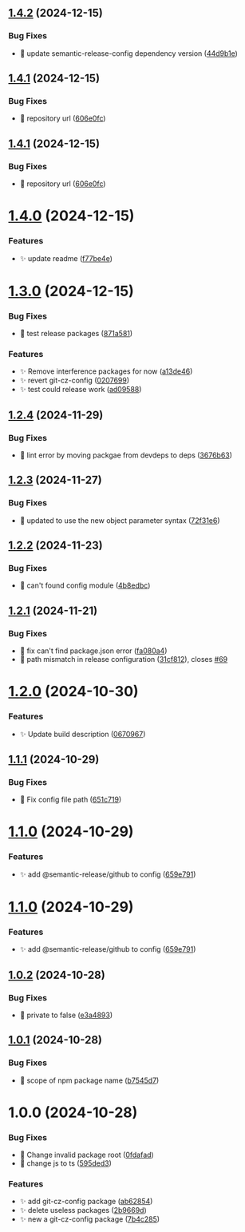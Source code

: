 ## [1.4.2](https://github.com/zhumeisongsong/multiple-products-workspace/compare/git-cz-config-v1.4.1...git-cz-config-v1.4.2) (2024-12-15)


### Bug Fixes

* 🐛 update semantic-release-config dependency version ([44d9b1e](https://github.com/zhumeisongsong/multiple-products-workspace/commit/44d9b1ec978032fb519843cb97566035130ee005))

## [1.4.1](https://github.com/zhumeisongsong/multiple-products-workspace/compare/git-cz-config-v1.4.0...git-cz-config-v1.4.1) (2024-12-15)


### Bug Fixes

* 🐛 repository url ([606e0fc](https://github.com/zhumeisongsong/multiple-products-workspace/commit/606e0fccc46042dc24ef80b3fe160bc99542b93d))

## [1.4.1](https://github.com/zhumeisongsong/multiple-products-workspace/compare/git-cz-config-v1.4.0...git-cz-config-v1.4.1) (2024-12-15)


### Bug Fixes

* 🐛 repository url ([606e0fc](https://github.com/zhumeisongsong/multiple-products-workspace/commit/606e0fccc46042dc24ef80b3fe160bc99542b93d))

# [1.4.0](https://github.com/zhumeisongsong/multiple-products-workspace/compare/git-cz-config-v1.3.0...git-cz-config-v1.4.0) (2024-12-15)


### Features

* ✨ update readme ([f77be4e](https://github.com/zhumeisongsong/multiple-products-workspace/commit/f77be4edd361047958e2b2ee17e8ec7ad6060bd8))

# [1.3.0](https://github.com/zhumeisongsong/multiple-products-workspace/compare/git-cz-config-v1.2.4...git-cz-config-v1.3.0) (2024-12-15)


### Bug Fixes

* 🐛 test release packages ([871a581](https://github.com/zhumeisongsong/multiple-products-workspace/commit/871a581bac2fff6ce894507d5955211c6fc30014))


### Features

* ✨ Remove interference packages for now ([a13de46](https://github.com/zhumeisongsong/multiple-products-workspace/commit/a13de468c1c7d31017ab6c7eec304942397853d2))
* ✨ revert git-cz-config ([0207699](https://github.com/zhumeisongsong/multiple-products-workspace/commit/0207699c91d22cc8b6e2ea16200f54602b030dc5))
* ✨ test could release work ([ad09588](https://github.com/zhumeisongsong/multiple-products-workspace/commit/ad09588e3bcd31e859e1e8c953563e98de538ee6))

## [1.2.4](https://github.com/zhumeisongsong/multiple-products-workspace/compare/git-cz-config-v1.2.3...git-cz-config-v1.2.4) (2024-11-29)


### Bug Fixes

* 🐛 lint error by moving packgae from devdeps to deps ([3676b63](https://github.com/zhumeisongsong/multiple-products-workspace/commit/3676b63f3c2c3414779444e1dd2a15d1f9f8a3c1))

## [1.2.3](https://github.com/zhumeisongsong/multiple-products-workspace/compare/git-cz-config-v1.2.2...git-cz-config-v1.2.3) (2024-11-27)


### Bug Fixes

* 🐛 updated to use the new object parameter syntax ([72f31e6](https://github.com/zhumeisongsong/multiple-products-workspace/commit/72f31e686d7ba9c8a03cdb563be77c7c931ec4ba))

## [1.2.2](https://github.com/zhumeisongsong/multiple-products-workspace/compare/git-cz-config-v1.2.1...git-cz-config-v1.2.2) (2024-11-23)


### Bug Fixes

* 🐛 can't found config module ([4b8edbc](https://github.com/zhumeisongsong/multiple-products-workspace/commit/4b8edbca4b9b78cdf0683b7251ac90c0fbd0929b))

## [1.2.1](https://github.com/zhumeisongsong/multiple-products-workspace/compare/git-cz-config-v1.2.0...git-cz-config-v1.2.1) (2024-11-21)


### Bug Fixes

* 🐛 fix can't find package.json error ([fa080a4](https://github.com/zhumeisongsong/multiple-products-workspace/commit/fa080a43e1cc1928088a33b0f5ac63c335b35fbf))
* 🐛 path mismatch in release configuration ([31cf812](https://github.com/zhumeisongsong/multiple-products-workspace/commit/31cf812a15e5fd871b7bcda6a8dcf147dc1befd8)), closes [#69](https://github.com/zhumeisongsong/multiple-products-workspace/issues/69)

# [1.2.0](https://github.com/zhumeisongsong/multiple-products-workspace/compare/git-cz-config-v1.1.1...git-cz-config-v1.2.0) (2024-10-30)

### Features

- ✨ Update build description ([0670967](https://github.com/zhumeisongsong/multiple-products-workspace/commit/067096798c83c2d6a654c317c292aacbd7c1e4a6))

## [1.1.1](https://github.com/zhumeisongsong/multiple-products-workspace/compare/git-cz-config-v1.1.0...git-cz-config-v1.1.1) (2024-10-29)

### Bug Fixes

- 🐛 Fix config file path ([651c719](https://github.com/zhumeisongsong/multiple-products-workspace/commit/651c719595f42c475bb90d20f65a01438ae3b6b4))

# [1.1.0](https://github.com/zhumeisongsong/multiple-products-workspace/compare/git-cz-config-v1.0.2...git-cz-config-v1.1.0) (2024-10-29)

### Features

- ✨ add @semantic-release/github to config ([659e791](https://github.com/zhumeisongsong/multiple-products-workspace/commit/659e79119b0f1e73a953139d85183f6bd21b6a31))

# [1.1.0](https://github.com/zhumeisongsong/multiple-products-workspace/compare/git-cz-config-v1.0.2...git-cz-config-v1.1.0) (2024-10-29)

### Features

- ✨ add @semantic-release/github to config ([659e791](https://github.com/zhumeisongsong/multiple-products-workspace/commit/659e79119b0f1e73a953139d85183f6bd21b6a31))

## [1.0.2](https://github.com/zhumeisongsong/multiple-products-workspace/compare/git-cz-config-v1.0.1...git-cz-config-v1.0.2) (2024-10-28)

### Bug Fixes

- 🐛 private to false ([e3a4893](https://github.com/zhumeisongsong/multiple-products-workspace/commit/e3a4893cda3153911867307168c25a082f91f212))

## [1.0.1](https://github.com/zhumeisongsong/multiple-products-workspace/compare/git-cz-config-v1.0.0...git-cz-config-v1.0.1) (2024-10-28)

### Bug Fixes

- 🐛 scope of npm package name ([b7545d7](https://github.com/zhumeisongsong/multiple-products-workspace/commit/b7545d7974b1e7ba9d14dfd11256e48eac73e4b1))

# 1.0.0 (2024-10-28)

### Bug Fixes

- 🐛 Change invalid package root ([0fdafad](https://github.com/zhumeisongsong/multiple-products-workspace/commit/0fdafad33c5f8e818542a76da4d2cc8b19678422))
- 🐛 change js to ts ([595ded3](https://github.com/zhumeisongsong/multiple-products-workspace/commit/595ded3b956e16b9c38f7520ae80535e3d9254d7))

### Features

- ✨ add git-cz-config package ([ab62854](https://github.com/zhumeisongsong/multiple-products-workspace/commit/ab62854ff6369514eef63f856d595782f526e6ec))
- ✨ delete useless packages ([2b9669d](https://github.com/zhumeisongsong/multiple-products-workspace/commit/2b9669d4df0972833b1de7316fbecbbb29860f17))
- ✨ new a git-cz-config package ([7b4c285](https://github.com/zhumeisongsong/multiple-products-workspace/commit/7b4c285a98272ba4dd654f54fedf2c5c463c7ed6))
